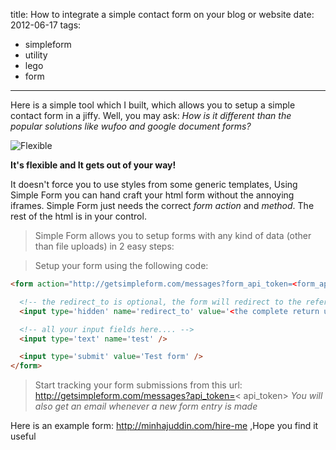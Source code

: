title: How to integrate a simple contact form on your blog or website
date: 2012-06-17
tags:
- simpleform
- utility
- lego
- form
---

Here is a simple tool which I built, which allows you to setup a simple contact form in a jiffy. Well, you may ask: *How is it different than the popular solutions like wufoo and google document forms?*

![Flexible](https://substancehq.s3.amazonaws.com/static_asset/4fdda24d03b04d2a600007a0/elastigirl.jpg)

**It's flexible and It gets out of your way!**

It doesn't force you to use styles from some generic templates, Using Simple Form you can hand craft your html form without the annoying iframes. Simple Form just needs the correct *form action* and *method*. The rest of the html is in your control.

>Simple Form allows you to setup forms with any kind of data (other than file uploads) in 2 easy steps:

>Setup your form using the following code:

~~~html
<form action="http://getsimpleform.com/messages?form_api_token=<form_api_token>" method="post">

  <!-- the redirect_to is optional, the form will redirect to the referrer on submission -->
  <input type='hidden' name='redirect_to' value='<the complete return url e.g. http://fooey.com/thank-you.html>' />

  <!-- all your input fields here.... -->
  <input type='text' name='test' />

  <input type='submit' value='Test form' />
</form>
~~~
>Start tracking your form submissions from this url: http://getsimpleform.com/messages?api_token=&lt; api_token&gt; *You will also get an email whenever a new form entry is made*



Here is an example form: http://minhajuddin.com/hire-me ,Hope you find it useful
